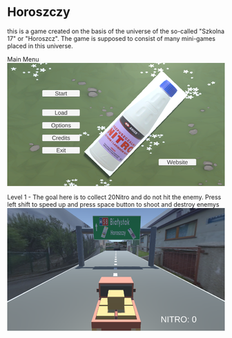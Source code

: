 # Horoszczy
this is a game created on the basis of the universe of the so-called "Szkolna 17" or "Horoszcz". The game is supposed to consist of many mini-games placed in this universe.

Main Menu
![](https://github.com/jeti20/Horoszczy/blob/main/pictures/png2.PNG)

Level 1  - The goal here is to collect 20Nitro and do not hit the enemy. Press left shift to speed up and press space button to shoot and destroy enemys
![](https://github.com/jeti20/Horoszczy/blob/main/pictures/png3.PNG)
